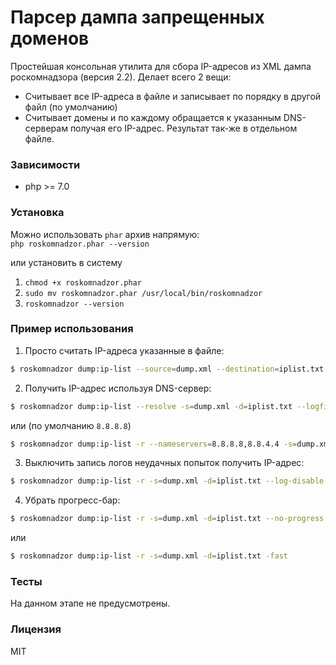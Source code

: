 # Парсер дампа запрещенных доменов

Простейшая консольная утилита для сбора IP-адресов из XML дампа роскомнадзора (версия 2.2). Делает всего 2 вещи:
* Считывает все IP-адреса в файле и записывает по порядку в другой файл (по умолчанию)
* Считывает домены и по каждому обращается к указанным DNS-серверам получая его IP-адрес. Результат так-же в отдельном файле.

### Зависимости

* php >= 7.0

### Установка

Можно использовать `phar` архив напрямую: <br>
`php roskomnadzor.phar --version`

или установить в систему <br>
1. `chmod +x roskomnadzor.phar`
2. `sudo mv roskomnadzor.phar /usr/local/bin/roskomnadzor`
3. `roskomnadzor --version`

### Пример использования

1. Просто считать IP-адреса указанные в файле:

```bash
$ roskomnadzor dump:ip-list --source=dump.xml --destination=iplist.txt
```

2. Получить IP-адрес используя DNS-сервер:

```bash
$ roskomnadzor dump:ip-list --resolve -s=dump.xml -d=iplist.txt --logfile=err.log
```

или (по умолчанию `8.8.8.8`)

```bash
$ roskomnadzor dump:ip-list -r --nameservers=8.8.8.8,8.8.4.4 -s=dump.xml -d=iplist.txt --logfile=err.log
```

3. Выключить запись логов неудачных попыток получить IP-адрес:
 
```bash
$ roskomnadzor dump:ip-list -r -s=dump.xml -d=iplist.txt --log-disable
``` 

4. Убрать прогресс-бар:

```bash
$ roskomnadzor dump:ip-list -r -s=dump.xml -d=iplist.txt --no-progress
``` 

или

```bash
$ roskomnadzor dump:ip-list -r -s=dump.xml -d=iplist.txt -fast
``` 

### Тесты

На данном этапе не предусмотрены.

### Лицензия

MIT
